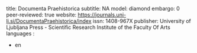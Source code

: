 title: Documenta Praehistorica
subtitle: NA
model: diamond
embargo: 0
peer-reviewed: true
website: https://journals.uni-lj.si/DocumentaPraehistorica/index
issn: 1408-967X
publisher: University of Ljubljana Press - Scientific Research Institute of the Faculty Of Arts
languages : 
-  en

